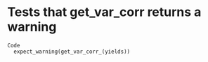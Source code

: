 # Tests that get_var_corr                    returns a warning

    Code
      expect_warning(get_var_corr_(yields))

